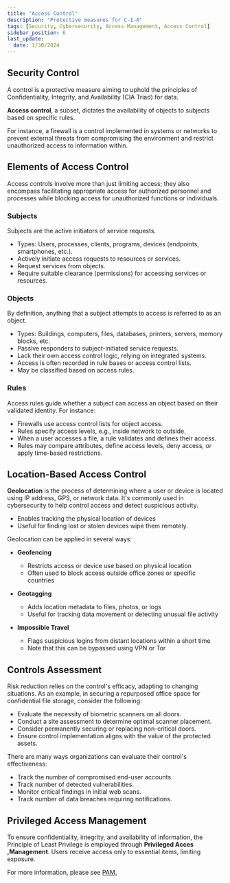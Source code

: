 ```yaml
---
title: "Access Control"
description: "Protective measures for C-I-A"
tags: [Security, Cybersecurity, Access Management, Access Control]
sidebar_position: 6
last_update:
  date: 1/30/2024
---
```



## Security Control 

A control is a protective measure aiming to uphold the principles of Confidentiality, Integrity, and Availability (CIA Triad) for data. 

**Access control**, a subset, dictates the availability of objects to subjects based on specific rules.

For instance, a firewall is a control implemented in systems or networks to prevent external threats from compromising the environment and restrict unauthorized access to information within.

## Elements of Access Control 

Access controls involve more than just limiting access; they also encompass facilitating appropriate access for authorized personnel and processes while blocking access for unauthorized functions or individuals.

### Subjects

Subjects are the active initiators of service requests.

- Types: Users, processes, clients, programs, devices (endpoints, smartphones, etc.).
- Actively initiate access requests to resources or services.
- Request services from objects.
- Require suitable clearance (permissions) for accessing services or resources.

### Objects

By definition, anything that a subject attempts to access is referred to as an object. 

- Types: Buildings, computers, files, databases, printers, servers, memory blocks, etc.
- Passive responders to subject-initiated service requests.
- Lack their own access control logic, relying on integrated systems.
- Access is often recorded in rule bases or access control lists.
- May be classified based on access rules.

### Rules 

Access rules guide whether a subject can access an object based on their validated identity. For instance:

- Firewalls use access control lists for object access.
- Rules specify access levels, e.g., inside network to outside.
- When a user accesses a file, a rule validates and defines their access.
- Rules may compare attributes, define access levels, deny access, or apply time-based restrictions.

## Location-Based Access Control 

**Geolocation** is the process of determining where a user or device is located using IP address, GPS, or network data. It's commonly used in cybersecurity to help control access and detect suspicious activity.

- Enables tracking the physical location of devices
- Useful for finding lost or stolen devices wipe them remotely.

Geolocation can be applied in several ways:

- **Geofencing** 

  - Restricts access or device use based on physical location
  - Often used to block access outside office zones or specific countries

- **Geotagging** 

  - Adds location metadata to files, photos, or logs
  - Useful for tracking data movement or detecting unusual file activity

- **Impossible Travel** 

  - Flags suspicious logins from distant locations within a short time 
  - Note that this can be bypassed using VPN or Tor


## Controls Assessment 

Risk reduction relies on the control's efficacy, adapting to changing situations. As an example, in securing a repurposed office space for confidential file storage, consider the following:

- Evaluate the necessity of biometric scanners on all doors.
- Conduct a site assessment to determine optimal scanner placement.
- Consider permanently securing or replacing non-critical doors.
- Ensure control implementation aligns with the value of the protected assets.

There are many ways organizations can evaluate their control's effectiveness:

- Track the number of compromised end-user accounts. 
- Track number of detected vulnerabilities.
- Monitor critical findings in initial web scans.
- Track number of data breaches requiring notifications.

## Privileged Access Management 

To ensure confidentiality, integrity, and availability of information, the Principle of Least Privilege is employed through **Privileged Acces ,Management**. Users receive access only to essential items, limiting exposure.

For more information, please see [PAM.](/docs/007-Cybersecurity/026-Identity-and-Access-Management/011-Privilege-Access-Management.md) 









